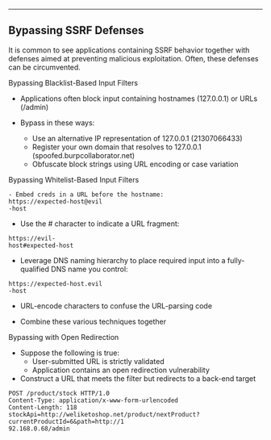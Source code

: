 --- ---

<h2>Bypassing SSRF Defenses</h2>

It is common to see applications containing SSRF behavior together with defenses aimed at preventing malicious exploitation. Often, these defenses can be circumvented.

Bypassing Blacklist-Based Input Filters
- Applications often block input containing hostnames (127.0.0.1) or URLs (/admin)

- Bypass in these ways:
	- Use an alternative IP representation of 127.0.0.1 (21307066433)
	- Register your own domain that resolves to 127.0.0.1 (spoofed.burpcollaborator.net)
	- Obfuscate block strings using URL encoding or case variation

Bypassing Whitelist-Based Input Filters
```
- Embed creds in a URL before the hostname:
https://expected-host@evil
-host
```

- Use the # character to indicate a URL fragment:
```
https://evil-
host#expected-host
```

- Leverage DNS naming hierarchy to place required input into a fully-qualified DNS name you control:
```
https://expected-host.evil
-host
```

- URL-encode characters to confuse the URL-parsing code

- Combine these various techniques together

Bypassing with Open Redirection
- Suppose the following is true:
	- User-submitted URL is strictly validated
	- Application contains an open redirection vulnerability
- Construct a URL that meets the filter but redirects to a back-end target
```
POST /product/stock HTTP/1.0
Content-Type: application/x-www-form-urlencoded
Content-Length: 118
stockApi=http://weliketoshop.net/product/nextProduct?currentProductId=6&path=http://1
92.168.0.68/admin
```
